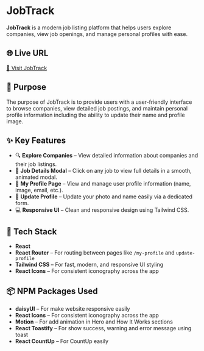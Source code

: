 # JobTrack

**JobTrack** is a modern job listing platform that helps users explore companies, view job openings, and manage personal profiles with ease.

## 🌐 Live URL

[🔗 Visit JobTrack](https://assignment-9-sarfaraz-akram.netlify.app)

## 🎯 Purpose

The purpose of JobTrack is to provide users with a user-friendly interface to browse companies, view detailed job postings, and maintain personal profile information including the ability to update their name and profile image.

## ✨ Key Features

- 🔍 **Explore Companies** – View detailed information about companies and their job listings.
- 📝 **Job Details Modal** – Click on any job to view full details in a smooth, animated modal.
- 👤 **My Profile Page** – View and manage user profile information (name, image, email, etc.).
- 🔄 **Update Profile** – Update your photo and name easily via a dedicated form.
- 💻 **Responsive UI** – Clean and responsive design using Tailwind CSS.

## 🚀 Tech Stack

- **React**
- **React Router** – For routing between pages like `/my-profile` and `update-profile`
- **Tailwind CSS** – For fast, modern, and responsive UI styling
- **React Icons** – For consistent iconography across the app

## 📦 NPM Packages Used

- **daisyUI** – For make website responsive easily
- **React Icons** – For consistent iconography across the app
- **Motion** – For add animation in Hero and How It Works sections
- **React Toastify** – For show success, warning and error message using toast
- **React CountUp** – For CountUp easily